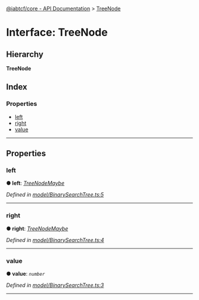 [@iabtcf/core - API Documentation](../README.md) > [TreeNode](../interfaces/treenode.md)

# Interface: TreeNode

## Hierarchy

**TreeNode**

## Index

### Properties

* [left](treenode.md#left)
* [right](treenode.md#right)
* [value](treenode.md#value)

---

## Properties

<a id="left"></a>

###  left

**● left**: *[TreeNodeMaybe](../#treenodemaybe)*

*Defined in [model/BinarySearchTree.ts:5](https://github.com/chrispaterson/iabtcf-es/blob/fa69024/modules/core/src/model/BinarySearchTree.ts#L5)*

___
<a id="right"></a>

###  right

**● right**: *[TreeNodeMaybe](../#treenodemaybe)*

*Defined in [model/BinarySearchTree.ts:4](https://github.com/chrispaterson/iabtcf-es/blob/fa69024/modules/core/src/model/BinarySearchTree.ts#L4)*

___
<a id="value"></a>

###  value

**● value**: *`number`*

*Defined in [model/BinarySearchTree.ts:3](https://github.com/chrispaterson/iabtcf-es/blob/fa69024/modules/core/src/model/BinarySearchTree.ts#L3)*

___

